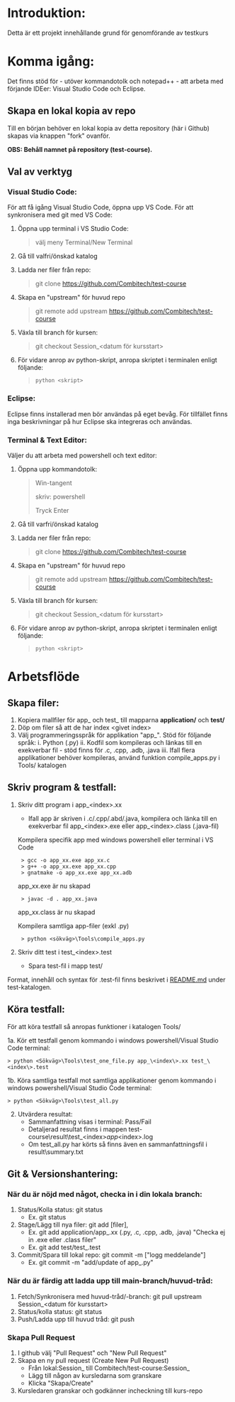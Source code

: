 # Introduktion: 
Detta är ett projekt innehållande grund för genomförande av testkurs

# Komma igång:
Det finns stöd för - utöver kommandotolk och notepad++ - att arbeta med förjande IDEer: Visual Studio Code och Eclipse. 

## Skapa en lokal kopia av repo
Till en början behöver en lokal kopia av detta repository (här i Github) skapas via knappen "fork" ovanför. 

**OBS: Behåll namnet på repository (test-course).** 

## Val av verktyg
### Visual Studio Code:
För att få igång Visual Studio Code, öppna upp VS Code. För att synkronisera med git med VS Code:

1. Öppna upp terminal i VS Studio Code: 

   > välj meny Terminal/New Terminal

2. Gå till valfri/önskad katalog
3. Ladda ner filer från repo: 

   > git clone https://github.com/Combitech/test-course

4. Skapa en "upstream" för huvud repo

   > git remote add upstream https://github.com/Combitech/test-course

5. Växla till branch för kursen:

   > git checkout Session_<datum för kursstart>  
	   
6. För vidare anrop av python-skript, anropa skriptet i terminalen enligt följande: 

   > `python <skript>`
		
### Eclipse:
Eclipse finns installerad men bör användas på eget bevåg. För tillfället finns inga beskrivningar på hur Eclipse ska integreras och användas. 
		
### Terminal & Text Editor:
Väljer du att arbeta med powershell och text editor:

1. Öppna upp kommandotolk:

   > Win-tangent 
   > 
   > skriv: powershell 
   > 
   > Tryck Enter
   
2. Gå till varfri/önskad katalog
3. Ladda ner filer från repo:
   
   > git clone https://github.com/Combitech/test-course

4. Skapa en "upstream" för huvud repo

   > git remote add upstream https://github.com/Combitech/test-course

5. Växla till branch för kursen:

   > git checkout Session_<datum för kursstart>  

6. För vidare anrop av python-skript, anropa skriptet i terminalen enligt följande: 

   > `python <skript>`

# Arbetsflöde
## Skapa filer:
1. Kopiera mallfiler för app_ och test_ till mapparna **application/** och **test/**
2. Döp om filer så att de har index \<givet index\>
3. Välj programmeringsspråk för applikation "app_". Stöd för följande språk:
	i. Python (.py)
	ii. Kodfil som kompileras och länkas till en exekverbar fil - stöd finns för .c, .cpp, .adb, .java
	iii. Ifall flera applikationer behöver kompileras, använd funktion compile_apps.py i Tools/ katalogen
	
## Skriv program & testfall:
1. Skriv ditt program i app_\<index\>.xx
	- Ifall app är skriven i .c/.cpp/.abd/.java, kompilera och länka till en exekverbar fil app_\<index\>.exe eller app_\<index\>.class (.java-fil)
		
	Kompilera specifik app med windows powershell eller terminal i VS Code

 		> gcc -o app_xx.exe app_xx.c
   		> g++ -o app_xx.exe app_xx.cpp
   		> gnatmake -o app_xx.exe app_xx.adb

 	app_xx.exe är nu skapad

   		> javac -d . app_xx.java

   	app_xx.class är nu skapad
   
   	Kompilera samtliga app-filer (exkl .py)

   		> python <sökväg>\Tools\compile_apps.py
			 
3. Skriv ditt test i test_\<index\>.test
	- Spara test-fil i mapp test/
		
Format, innehåll och syntax för .test-fil finns beskrivet i [README.md](/test/README.md) under test-katalogen.

## Köra testfall:
För att köra testfall så anropas funktioner i katalogen Tools/ 

1a. Kör ett testfall genom kommando i windows powershell/Visual Studio Code terminal: 
	
	> python <Sökväg>\Tools\test_one_file.py app_\<index\>.xx test_\<index\>.test

1b. Köra samtliga testfall mot samtliga applikationer genom kommando i windows powershell/Visual Studio Code terminal: 

	> python <Sökväg>\Tools\test_all.py
 
2. Utvärdera resultat:
	* Sammanfattning visas i terminal: Pass/Fail
	* Detaljerad resultat finns i mappen test-course\result\test_\<index\>_app_\<index\>.log
 	* Om test_all.py har körts så finns även en sammanfattningsfil i result\summary.txt	


## Git & Versionshantering:
### När du är nöjd med något, checka in i din lokala branch:
1. Status/Kolla status: git status
	* Ex. git status
2. Stage/Lägg till nya filer: git add [filer], 
	* Ex. git add application/app_<index>.xx (.py, .c, .cpp, .adb, .java)  "Checka ej in .exe eller .class filer"
 	* Ex. git add test/test_<index>.test
3. Commit/Spara till lokal repo: git commit -m ["logg meddelande"]
	* Ex. git commit -m "add/update of app_<index>.py"

### När du är färdig att ladda upp till main-branch/huvud-tråd:
1. Fetch/Synkronisera med huvud-tråd/-branch: git pull upstream Session_<datum för kursstart>
2. Status/kolla status: git status
3. Push/Ladda upp till huvud tråd: git push
	
### Skapa Pull Request
1. I github välj "Pull Request" och "New Pull Request"
2. Skapa en ny pull request (Create New Pull Request)
	* Från lokal:Session_<datum> till Combitech/test-course:Session_<datum>
	* Lägg till någon av kursledarna som granskare
	* Klicka "Skapa/Create"
3. Kursledaren granskar och godkänner incheckning till kurs-repo

